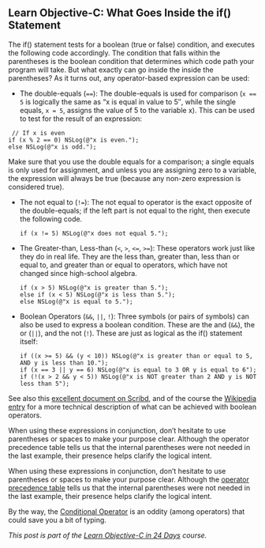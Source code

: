 ## Learn Objective-C: What Goes Inside the if() Statement

The if() statement tests for a boolean (true or false) condition, and executes the following code accordingly. The condition that falls within the parentheses is the boolean condition that determines which code path your program will take. But what exactly can go inside the inside the parentheses? As it turns out, any operator-based expression can be used:

*  The double-equals (`==`): The double-equals is used for comparison (`x == 5` is logically the same as “x is equal in value to 5″, while the single equals, `x = 5`, assigns the value of 5 to the variable x). This can be used to test for the result of an expression:

```objc
 // If x is even 
if (x % 2 == 0) NSLog(@"x is even."); 
else NSLog(@"x is odd.");
```
Make sure that you use the double equals for a comparison; a single equals is only used for assignment, and unless you are assigning zero to a variable, the expression will always be true (because any non-zero expression is considered true).

* The not equal to (`!=`): The not equal to operator is the exact opposite of the double-equals; if the left part is not equal to the right, then execute the following code.

    ```objc
    if (x != 5) NSLog(@"x does not equal 5.");
    ```

* The Greater-than, Less-than (`<`, `>`, `<=`, `>=`): These operators work just like they do in real life. They are the less than, greater than, less than or equal to, and greater than or equal to operators, which have not changed since high-school algebra.

    ```objc
    if (x > 5) NSLog(@"x is greater than 5."); 
    else if (x < 5) NSLog(@"x is less than 5.");
    else NSLog(@"x is equal to 5.");
    ```

* Boolean Operators (`&&`, `||`, `!`): Three symbols (or pairs of symbols) can also be used to express a boolean condition. These are the and (`&&`), the or (`||`), and the not (`!`). These are just as logical as the if() statement itself:

    ```objc
    if ((x >= 5) && (y < 10)) NSLog(@"x is greater than or equal to 5, AND y is less than 10."); 
    if (x == 3 || y == 6) NSLog(@"x is equal to 3 OR y is equal to 6");
    if (!(x > 2 && y < 5)) NSLog(@"x is NOT greater than 2 AND y is NOT less than 5");
    ```

See also this [excellent document on Scribd](https://www.scribd.com/doc/18674006/Boolean-Truth-Table), and of the course the [Wikipedia entry](https://wikipedia.org/wiki/Boolean_data_type) for a more technical description of what can be achieved with boolean operators.

When using these expressions in conjunction, don’t hesitate to use parentheses or spaces to make your purpose clear. Although the operator precedence table tells us that the internal parentheses were not needed in the last example, their presence helps clarify the logical intent.

When using these expressions in conjunction, don’t hesitate to use parentheses or spaces to make your purpose clear. Although the [operator precedence table](http://web.cse.ohio-state.edu/~babic.1/COperatorPrecedenceTable.pdf) tells us that the internal parentheses were not needed in the last example, their presence helps clarify the logical intent.

By the way, the [Conditional Operator](50.md) is an oddity (among operators) that could save you a bit of typing.

*This post is part of the [Learn Objective-C in 24 Days](38.md) course.*
